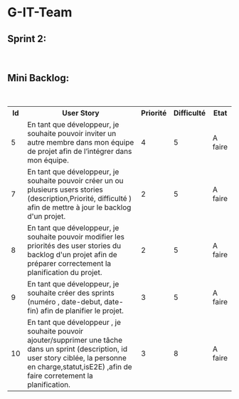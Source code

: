 # G-IT-Team
<h2> Sprint 2: </h2> </br>
<h2> Mini Backlog: </h2> </br>
<table style="width:100%">
  <tr>
    <th>Id</th>
    <th>User Story</th> 
    <th>Priorité</th>
    <th>Difficulté</th>
    <th>Etat</th>
  </tr>
  <tr>
    <td>5</td>
    <td>En tant que développeur, je souhaite pouvoir inviter un autre membre dans mon équipe de projet afin de l’intégrer dans mon équipe.</td> 
    <td>4</td>
    <td>5</td>
    <td>A faire</td>
  </tr>

  <tr>
    <td>7</td>
    <td>En tant que développeur, je souhaite pouvoir créer un ou plusieurs users stories (description,Priorité, difficulté ) afin de mettre à jour le backlog d'un projet.</td> 
    <td>2</td>
    <td>5</td>
   <td>A faire</td>
  </tr>

  <tr>
    <td>8</td>
    <td>En tant que développeur, je souhaite pouvoir modifier les priorités des user stories du backlog d'un projet afin de préparer correctement la planification du projet.</td> 
    <td>2</td>
    <td>5</td>
    <td>A faire</td>
  </tr>
  <tr>
    <td>9</td>
    <td>En tant que développeur, je souhaite créer des sprints (numéro , date-debut, date-fin) afin de planifier le projet.</td> 
    <td>3</td>
    <td>5</td>
   <td>A faire</td>
  </tr>
  <tr>
    <td>10</td>
    <td>En tant que développeur , je souhaite pouvoir ajouter/supprimer une tâche dans un sprint (description, id user story ciblée, la personne en charge,statut,isE2E) ,afin de faire corretement la planification.</td> 
    <td>3</td>
    <td>8</td>
    <td>A faire</td>
  </tr>
</table>
